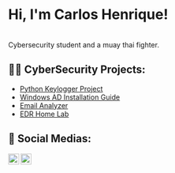 <h1>Hi, I'm Carlos Henrique!</h1> <br/>
Cybersecurity student and a muay thai fighter.

<h2>👨‍💻 CyberSecurity Projects:</h2>

- [Python Keylogger Project]
- [Windows AD Installation Guide]
- [Email Analyzer]
- [EDR Home Lab]

<h2> 🤳 Social Medias:</h2>

[<img align="left" alt="Carlos Henrique | LinkedIn" width="22px" src="https://cdn.jsdelivr.net/npm/simple-icons@v3/icons/linkedin.svg" />][linkedin]
[<img align="left" alt="Carlos Henrique | Instagram" width="22px" src="https://cdn.jsdelivr.net/npm/simple-icons@v3/icons/instagram.svg" />][instagram]

[instagram]: https://www.instagram.com/s3ntinel.sec
[linkedin]: https://www.linkedin.com/in/carlos-henrique-farias-barbosa-3b97bb160
[Python Keylogger Project]: https://github.com/s3ntinel4/my-first-keylogger
[Windows AD Installation Guide]: https://github.com/s3ntinel4/WindowsADinstall
[Email Analyzer]: https://github.com/s3ntinel4/Email-Analyzer
[EDR Home Lab]: https://github.com/s3ntinel4/EDR-Home-Lab
